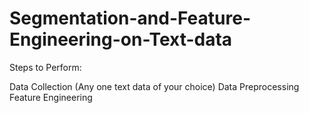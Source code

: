 # Segmentation-and-Feature-Engineering-on-Text-data

Steps to Perform:

Data Collection (Any one text data of your choice)
Data Preprocessing
Feature Engineering
